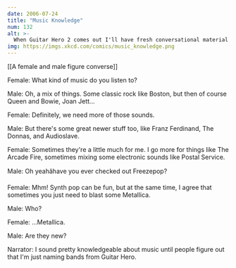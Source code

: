 ```yaml
---
date: 2006-07-24
title: "Music Knowledge"
num: 132
alt: >-
  When Guitar Hero 2 comes out I'll have fresh conversational material for MONTHS.
img: https://imgs.xkcd.com/comics/music_knowledge.png
---
```

[[A female and male figure converse]]

Female: What kind of music do you listen to?

Male: Oh, a mix of things. Some classic rock like Boston, but then of course Queen and Bowie, Joan Jett...

Female: Definitely, we need more of those sounds.

Male: But there's some great newer stuff too, like Franz Ferdinand, The Donnas, and Audioslave.

Female: Sometimes they're a little much for me. I go more for things like The Arcade Fire, sometimes mixing some electronic sounds like Postal Service.

Male: Oh yeahâhave you ever checked out Freezepop?

Female: Mhm! Synth pop can be fun, but at the same time, I agree that sometimes you just need to blast some Metallica.

Male: Who?

Female: ...Metallica.

Male: Are they new?

Narrator: I sound pretty knowledgeable about music until people figure out that I'm just naming bands from Guitar Hero.

